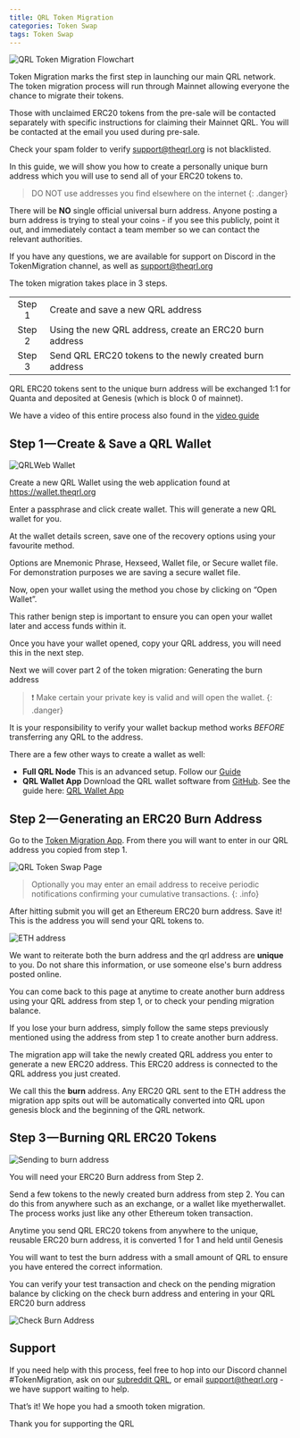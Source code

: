 ```yaml
---
title: QRL Token Migration
categories: Token Swap
tags: Token Swap
---
```

![QRL Token Migration Flowchart](/assets/tokenswap/swap/migration_flowchart_improved.png)

Token Migration marks the first step in launching our main QRL network. The token migration process will run through Mainnet allowing everyone the chance to migrate their tokens. 

Those with unclaimed ERC20 tokens from the pre-sale will be contacted separately with specific instructions for claiming their Mainnet QRL. You will be contacted at the email you used during pre-sale. 

Check your spam folder to verify support@theqrl.org is not blacklisted.

In this guide, we will show you how to create a personally unique burn address which you will use to send all of your ERC20 tokens to. 

> DO NOT use addresses you find elsewhere on the internet
{: .danger}

There will be **NO** single official universal burn address.  Anyone posting a burn address is trying to steal your coins - if you see this publicly, point it out, and immediately contact a team member so we can contact the relevant authorities.

If you have any questions, we are available for support on Discord in the TokenMigration channel, as well as support@theqrl.org

The token migration takes place in 3 steps.

|     |     |
|:---:|:-----|
|Step 1| Create and save a new QRL address|
|Step 2| Using the new QRL address, create an ERC20 burn address|
|Step 3| Send QRL ERC20 tokens to the newly created burn address|

QRL ERC20 tokens sent to the unique burn address will be exchanged 1:1 for Quanta and deposited at Genesis (which is block 0 of mainnet).

We have a video of this entire process also found in the [video guide](/tokenmigration/video)

## Step 1 — Create & Save a QRL Wallet

![QRLWeb Wallet](/assets/wallet/web/qrlWallet2.png)

Create a new QRL Wallet using the web application found at <a href="https://wallet.theqrl.org" target="_blank">https://wallet.theqrl.org</a>

Enter a passphrase and click create wallet. This will generate a new QRL wallet for you. 

At the wallet details screen, save one of the recovery options using your favourite method. 

Options are Mnemonic Phrase, Hexseed, Wallet file, or Secure wallet file. For demonstration purposes we are saving a secure wallet file.

Now, open your wallet using the method you chose by clicking on “Open Wallet”.

This rather benign step is important to ensure you can open your wallet later and access funds within it.

Once you have your wallet opened, copy your QRL address, you will need this in the next step.

Next we will cover part 2 of the token migration: Generating the burn address

> &#10071; Make certain your private key is valid and will open the wallet. 
{: .danger}

It is your responsibility to verify your wallet backup method works *BEFORE* transferring any QRL to the address.

There are a few other ways to create a wallet as well:
* **Full QRL Node** This is an advanced setup. Follow our [Guide](/mining/full-node)
* **QRL Wallet App** Download the QRL wallet software from [GitHub](https://github.com/theQRL/qrl-wallet). See the guide here: [QRL Wallet App](/developers/QRLwallet-app)


## Step 2 — Generating an ERC20 Burn Address



Go to the [Token Migration App](https://www.youtube.com/watch?v=oHg5SJYRHA0). From there you will want to enter in our QRL address you copied from step 1.

![QRL Token Swap Page](/assets/tokenswap/swap/migrationPage.png)

> Optionally you may enter an email address to receive periodic notifications confirming your cumulative transactions.
{: .info}


After hitting submit you will get an Ethereum ERC20 burn address. Save it! This is the address you will send your QRL tokens to.

![ETH address](/assets/tokenswap/swap/migrationPageAddress.png)

We want to reiterate both the burn address and the qrl address are **unique** to you. Do not share this information, or use someone else's burn address posted online. 

You can come back to this page at anytime to create another burn address using your QRL address from step 1, or to check your pending migration balance.

If you lose your burn address, simply follow the same steps previously mentioned using the address from step 1 to create another burn address. 

The migration app will take the newly created QRL address you enter to generate a new ERC20 address. This ERC20 address is connected to the QRL address you just created. 

We call this the **burn** address. Any ERC20 QRL sent to the ETH address the migration app spits out will be automatically converted into QRL upon genesis block and the beginning of the QRL network.

## Step 3 — Burning QRL ERC20 Tokens

![Sending to burn address](/assets/tokenswap/swap/tokenSwap.png)

You will need your ERC20 Burn address from Step 2.

Send a few tokens to the newly created burn address from step 2. You can do this from anywhere such as an exchange, or a wallet like myetherwallet. The process works just like any other Ethereum token transaction. 

Anytime you send QRL ERC20 tokens from anywhere to the unique, reusable ERC20 burn address, it is converted 1 for 1 and held until Genesis

You will want to test the burn address with a small amount of QRL to ensure you have entered the correct information.

You can verify your test transaction and check on the pending migration balance by clicking on the check burn address and entering in your QRL ERC20 burn address

![Check Burn Address](/assets/tokenswap/swap/BurnAddressCheck.png)

## Support

If you need help with this process, feel free to hop into our Discord channel #TokenMigration, ask on our [subreddit QRL](https://www.reddit.com/r/QRL/), or email support@theqrl.org - we have support waiting to help.

That’s it! We hope you had a smooth token migration. 

Thank you for supporting the QRL
